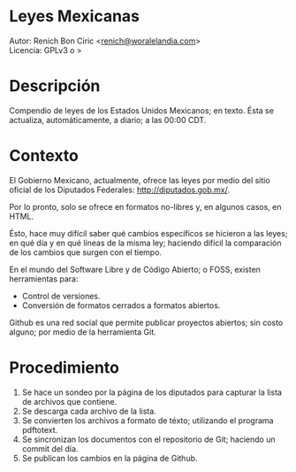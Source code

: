 # Leyes Mexicanas
Autor: Renich Bon Ciric &lt;renich@woralelandia.com&gt;  
Licencia: GPLv3 o >

Descripción
===========
Compendio de leyes de los Estados Unidos Mexicanos; en texto. Ésta se actualiza, automáticamente, a diario; a las 00:00 CDT.

Contexto
========
El Gobierno Mexicano, actualmente, ofrece las leyes por medio del sitio oficial de los Diputados Federales:
http://diputados.gob.mx/.

Por lo pronto, solo se ofrece en formatos no-libres y, en algunos casos, en HTML.

Ésto, hace muy difícil saber qué cambios específicos se hicieron a las leyes; en qué día y en qué líneas de la misma ley; haciendo
difícil la comparación de los cambios que surgen con el tiempo.

En el mundo del Software Libre y de Código Abierto; o FOSS, existen herramientas para:

* Control de versiones.
* Conversión de formatos cerrados a formatos abiertos.

Github es una red social que permite publicar proyectos abiertos; sin costo alguno; por medio de la herramienta Git.

Procedimiento
=============
1. Se hace un sondeo por la página de los diputados para capturar la lista de archivos que contiene.
2. Se descarga cada archivo de la lista.
3. Se convierten los archivos a formato de téxto; utilizando el programa pdftotext.
4. Se sincronizan los documentos con el repositorio de Git; haciendo un commit del día.
5. Se publican los cambios en la página de Github.

